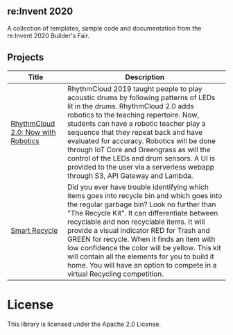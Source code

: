 ## re:Invent 2020

A collection of templates, sample code and documentation from the re:Invent 2020 Builder's Fair.

## Projects

| Title | Description |
|---------|-------------|
| [RhythmCloud 2.0:  Now with Robotics](RhythmCloud) | RhythmCloud 2019 taught people to play acoustic drums by following patterns of LEDs lit in the drums.  RhythmCloud 2.0 adds robotics to the teaching repertoire.  Now, students can have a robotic teacher play a sequence that they repeat back and have evaluated for accuracy.  Robotics will be done through IoT Core and Greengrass as will the control of the LEDs and drum sensors.  A UI is provided to the user via a serverless webapp through S3, API Gateway and Lambda. |
| [Smart Recycle](aws-smart-recycle) | Did you ever have trouble identifying which items goes into recycle bin and which goes into the regular garbage bin? Look no further than "The Recycle Kit". It can differentiate between recyclable and non recyclable items. It will provide a visual indicator RED for Trash and GREEN for recycle. When it finds an item with low confidence the color will be yellow. This kit will contain all the elements for you to build it home. You will have an option to compete in a virtual Recycling competition. |

# License

This library is licensed under the Apache 2.0 License.
